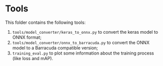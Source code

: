 # Tools

This folder contains the following tools:
1. `tools/model_converter/keras_to_onnx.py` to convert the keras model to ONNX format;
2. `tools/model_converter/onnx_to_barracuda.py` to convert the ONNX model to a Barracuda compatible version;
3. `training_eval.py` to plot some information about the training process (like loss and mAP).